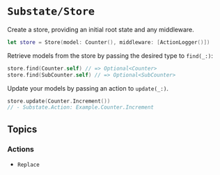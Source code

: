 # ``Substate/Store``

Create a store, providing an initial root state and any middleware.

```swift
let store = Store(model: Counter(), middleware: [ActionLogger()])
```

Retrieve models from the store by passing the desired type to `find(_:)`:

```swift
store.find(Counter.self) // => Optional<Counter>
store.find(SubCounter.self) // => Optional<SubCounter>
```

Update your models by passing an action to `update(_:)`.

```swift
store.update(Counter.Increment())
// - Substate.Action: Example.Counter.Increment
```

## Topics

### Actions

- ``Replace``
